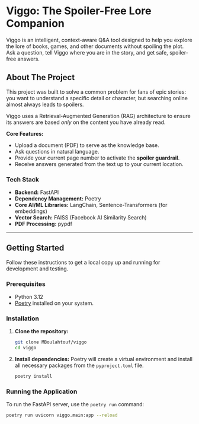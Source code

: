 # Viggo: The Spoiler-Free Lore Companion

Viggo is an intelligent, context-aware Q&A tool designed to help you explore the lore of books, games, and other documents without spoiling the plot. Ask a question, tell Viggo where you are in the story, and get safe, spoiler-free answers.

## About The Project

This project was built to solve a common problem for fans of epic stories: you want to understand a specific detail or character, but searching online almost always leads to spoilers.

Viggo uses a Retrieval-Augmented Generation (RAG) architecture to ensure its answers are based *only* on the content you have already read.

**Core Features:**
* Upload a document (PDF) to serve as the knowledge base.
* Ask questions in natural language.
* Provide your current page number to activate the **spoiler guardrail**.
* Receive answers generated from the text up to your current location.

### Tech Stack

* **Backend:** FastAPI
* **Dependency Management:** Poetry
* **Core AI/ML Libraries:** LangChain, Sentence-Transformers (for embeddings)
* **Vector Search:** FAISS (Facebook AI Similarity Search)
* **PDF Processing:** pypdf

---

## Getting Started

Follow these instructions to get a local copy up and running for development and testing.

### Prerequisites

* Python 3.12
* [Poetry](https://python-poetry.org/docs/#installation) installed on your system.

### Installation

1.  **Clone the repository:**
    ```sh
    git clone MBoulahtouf/viggo
    cd viggo
    ```
2.  **Install dependencies:**
    Poetry will create a virtual environment and install all necessary packages from the `pyproject.toml` file.
    ```sh
    poetry install
    ```

### Running the Application

To run the FastAPI server, use the `poetry run` command:
```sh
poetry run uvicorn viggo.main:app --reload
